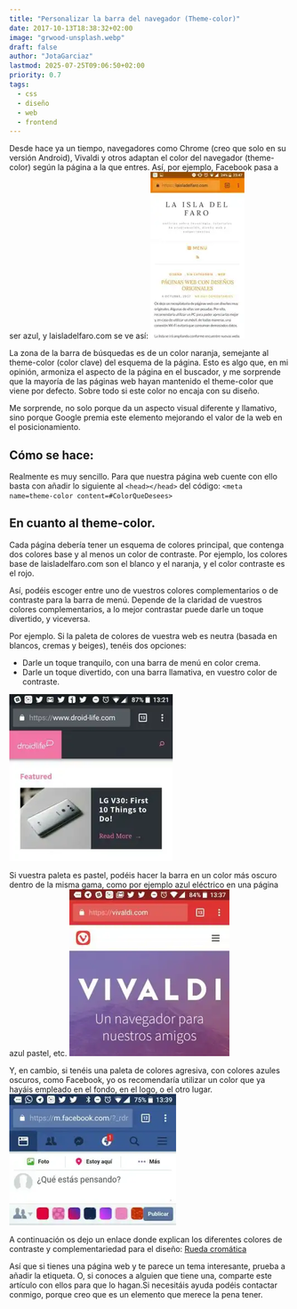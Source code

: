 ```yaml
---
title: "Personalizar la barra del navegador (Theme-color)"
date: 2017-10-13T18:38:32+02:00
image: "grwood-unsplash.webp"
draft: false
author: "JotaGarciaz"
lastmod: 2025-07-25T09:06:50+02:00
priority: 0.7
tags:
  - css
  - diseño
  - web
  - frontend
---
```


Desde hace ya un tiempo, navegadores como Chrome (creo que solo en su versión Android), Vivaldi y otros adaptan el color del navegador (theme-color) según la página a la que entres. Así, por ejemplo, Facebook pasa a ser azul, y laisladelfaro.com se ve así: ![example theme color](themecolor.webp)

La zona de la barra de búsquedas es de un color naranja, semejante al theme-color (color clave) del esquema de la página. Esto es algo que, en mi opinión, armoniza el aspecto de la página en el buscador, y me sorprende que la mayoría de las páginas web hayan mantenido el theme-color que viene por defecto. Sobre todo si este color no encaja con su diseño.

Me sorprende, no solo porque da un aspecto visual diferente y llamativo, sino porque Google premia este elemento mejorando el valor de la web en el posicionamiento.

## **Cómo se hace:**

Realmente es muy sencillo. Para que nuestra página web cuente con ello basta con añadir lo siguiente al `<head></head>` del código: `<meta name=theme-color content=#ColorQueDesees>`

## **En cuanto al theme-color.**

Cada página debería tener un esquema de colores principal, que contenga dos colores base y al menos un color de contraste. Por ejemplo, los colores base de laisladelfaro.com son el blanco y el naranja, y el color contraste es el rojo.

Así, podéis escoger entre uno de vuestros colores complementarios o de contraste para la barra de menú. Depende de la claridad de vuestros colores complementarios, a lo mejor contrastar puede darle un toque divertido, y viceversa.

Por ejemplo. Si la paleta de colores de vuestra web es neutra (basada en blancos, cremas y beiges), tenéis dos opciones:

- Darle un toque tranquilo, con una barra de menú en color crema.
- Darle un toque divertido, con una barra llamativa, en vuestro color de contraste.

![](themecolor1.webp)

Si vuestra paleta es pastel, podéis hacer la barra en un color más oscuro dentro de la misma gama, como por ejemplo azul eléctrico en una página azul pastel, etc.
![](themecolor2.webp)

Y, en cambio, si tenéis una paleta de colores agresiva, con colores azules oscuros, como Facebook, yo os recomendaría utilizar un color que ya hayáis empleado en el fondo, en el logo, o el otro lugar.
![](themecolor3.webp)

A continuación os dejo un enlace donde explican los diferentes colores de contraste y complementariedad para el diseño:
[Rueda cromática](https://color.adobe.com/es/)

Así que si tienes una página web y te parece un tema interesante, prueba a añadir la etiqueta. O, si conoces a alguien que tiene una, comparte este artículo con ellos para que lo hagan.Si necesitáis ayuda podéis contactar conmigo, porque creo que es un elemento que merece la pena tener.
